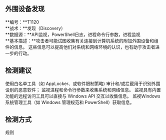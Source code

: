 ## 外围设备发现  
**编号：**T1120  
**战术：**发现（Discovery）  
**数据源：**API监视，PowerShell日志，进程命令行参数，进程监视  
**基本描述：**攻击者可能试图收集有关连接到计算机系统的附加外围设备和组件的信息。 这些信息可以提高他们对系统和网络环境的认识，也有助于攻击者进一步的行动。  
## 检测建议  
使用白名单工具（如 AppLocker、或软件限制策略) 审计和/或拦截用于识别外围设别的恶意软件；
监视进程和命令行参数来收集系统和网络信息。
监视具有内置功能的远程访问工具可以直接与 Windows API 交互以收集信息。
监视Windows 系统管理工具（如 Windows 管理规范和 PowerShell）获取信息。  
## 检测方式  
规则